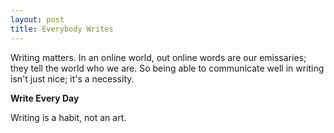 ```yaml
---
layout: post
title: Everybody Writes
---
```


Writing matters. In an online world, out online words are our emissaries; they tell the world who we are. So being able to communicate well in writing isn't just nice; it's a necessity. 

**Write Every Day**

Writing is a habit, not an art. 